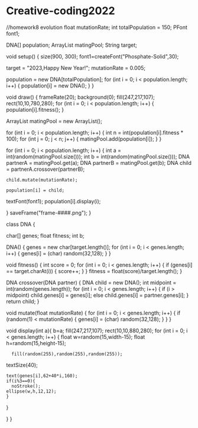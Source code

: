 # Creative-coding2022
//homework8 evolution
float mutationRate;
int totalPopulation = 150;
PFont font1;
 

DNA[] population;
ArrayList<DNA> matingPool;
String target;
 
void setup() {
  size(900, 300);
  font1=createFont("Phosphate-Solid",30);
 

  target = "2023,Happy New Year!";
  mutationRate = 0.005;
 

  population = new DNA[totalPopulation];
  for (int i = 0; i < population.length; i++) {
    population[i] = new DNA();
  }
}
 
void draw() {
frameRate(20);
background(0);
fill(247,217,107);
rect(10,10,780,280);
  for (int i = 0; i < population.length; i++) {
    population[i].fitness();
  }
 

  ArrayList<DNA> matingPool = new ArrayList<DNA>();
 
  for (int i = 0; i < population.length; i++) {
    int n = int(population[i].fitness * 100);
    for (int j = 0; j < n; j++) {
      matingPool.add(population[i]);
    }
  }
 
  for (int i = 0; i < population.length; i++) {
    int a = int(random(matingPool.size()));
    int b = int(random(matingPool.size()));
    DNA partnerA = matingPool.get(a);
    DNA partnerB = matingPool.get(b);
    DNA child = partnerA.crossover(partnerB);

    child.mutate(mutationRate);
 
    population[i] = child;
  textFont(font1);
    population[i].display(i);
   
    
  }
  saveFrame("frame-####.png");
}

class DNA {
 
 
  char[] genes;
  float fitness;
  int b;
 

  DNA() {
    genes = new char[target.length()];
    for (int i = 0; i < genes.length; i++) {
      genes[i] = (char) random(32,128);
    }
  }
 

  void fitness() {
     int score = 0;
     for (int i = 0; i < genes.length; i++) {
        if (genes[i] == target.charAt(i)) {
          score++;
        }
     }
     fitness = float(score)/target.length();
  }
 

  DNA crossover(DNA partner) {
    DNA child = new DNA();
    int midpoint = int(random(genes.length));
    for (int i = 0; i < genes.length; i++) {
      if (i > midpoint) child.genes[i] = genes[i];
      else              child.genes[i] = partner.genes[i];
    }
    return child;
  }
 

  void mutate(float mutationRate) {
    for (int i = 0; i < genes.length; i++) {
      if (random(1) < mutationRate) {
        genes[i] = (char) random(32,128);
      }
    }
  }
 
void display(int a){
  b=a;
   fill(247,217,107);
rect(10,10,880,280);
  for (int i = 0; i < genes.length; i++) {
    float w=random(15,width-15);
    float h=random(15,height-15);
    
    
      fill(random(255),random(255),random(255));
   textSize(40);
  
    text(genes[i],62+40*i,160);
    if(i%3==0){
      noStroke();
    ellipse(w,h,12,12);
    }
    
  }

  
  
  
}
}
